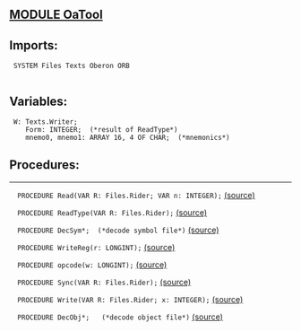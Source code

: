 
## [MODULE OaTool](https://github.com/io-core/Build/blob/main/OaTool.Mod)

  ## Imports:
` SYSTEM Files Texts Oberon ORB`

```
```
## Variables:
```
 W: Texts.Writer;
    Form: INTEGER;  (*result of ReadType*)
    mnemo0, mnemo1: ARRAY 16, 4 OF CHAR;  (*mnemonics*)

```
## Procedures:
---

`  PROCEDURE Read(VAR R: Files.Rider; VAR n: INTEGER);` [(source)](https://github.com/io-orig/System/blob/main/OaTool.Mod#L16)


`  PROCEDURE ReadType(VAR R: Files.Rider);` [(source)](https://github.com/io-orig/System/blob/main/OaTool.Mod#L22)


`  PROCEDURE DecSym*;  (*decode symbol file*)` [(source)](https://github.com/io-orig/System/blob/main/OaTool.Mod#L68)


`  PROCEDURE WriteReg(r: LONGINT);` [(source)](https://github.com/io-orig/System/blob/main/OaTool.Mod#L109)


`  PROCEDURE opcode(w: LONGINT);` [(source)](https://github.com/io-orig/System/blob/main/OaTool.Mod#L119)


`  PROCEDURE Sync(VAR R: Files.Rider);` [(source)](https://github.com/io-orig/System/blob/main/OaTool.Mod#L154)


`  PROCEDURE Write(VAR R: Files.Rider; x: INTEGER);` [(source)](https://github.com/io-orig/System/blob/main/OaTool.Mod#L159)


`  PROCEDURE DecObj*;   (*decode object file*)` [(source)](https://github.com/io-orig/System/blob/main/OaTool.Mod#L163)

